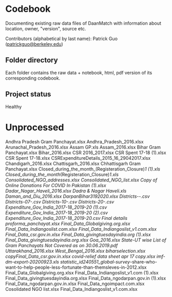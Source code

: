 # Codebook
Documenting existing raw data files of DaanMatch with information about location, owner, "version", source etc.

Contributors (alphabetical by last name):
Patrick Guo (patrickguo@berkeley.edu)

## Folder directory
Each folder contains the raw data + notebook, html, pdf version of its corresponding codebook.

## Project status
Healthy

# Unprocessed
Andhra Pradesh Gram Panchayat.xlsx
Andhra_Pradesh_2016.xlsx
Arunachal_Pradesh_2016.xlsx
Assam GP.xls
Assam_2016.xlsx
Bihar Gram Panchayat.xlsx
Bihar_2016.xlsx
CSR 2016_2017.xlsx
CSR Spent 17-18 (1).xlsx
CSR Spent 17-18.xlsx
CSRExpenditureDetails_2015_16_29042017.xlsx
Chandigarh_2016.xlsx
Chattisgarh_2016.xlsx
Chhattisgarh Gram Panchayat.xlsx
Closed_during_the_month_(Registeration_Closure)_1 (1).xls
Closed_during_the_month_(Registeration_Closure)_1.xls
Consolidated_NGO_addresses.xlsx
Consolidated_NGO_list.xlsx
Copy of Online Donations For COVID In Pakistan  (1).xlsx
Dadar_Nagar_Haveli_2016.xlsx
Dadra & Nagar Haveli.xls
Daman_and_Diu_2016.xlsx
DarpanBihar3192020.xlsx
Districts--.csv
Districts-07-.csv
Districts-10-.csv
Districts-20-.csv
Expenditure_Gov_India_2017-18_2019-20 (1).csv
Expenditure_Gov_India_2017-18_2019-20 (2).csv
Expenditure_Gov_India_2017-18_2019-20.csv
Final details proforma_panchayat.xlsx
Final_Data_Globalgiving.org.xlsx
Final_Data_Indiangoslist.com.xlsx
Final_Data_Indiangoslist_v1.com.xlsx
Final_Data_csr.gov.in.xlsx
Final_Data_givingtuesdayindia.org (1).xlsx
Final_Data_givingtuesdayindia.org.xlsx
Goa_2016.xlsx
State-UT wise List of Gram Panchayats Not Covered as on 30.06.2019.pdf
Uttarakhand_2016.xlsx
West_Bengal_2016.xlsx
biharselection.xlsx
copyFinal_Data_csr.gov.in.xlsx
covid-relief data sheet apr 17 copy.xlsx
imf-dm-export-20200923.xls
statistic_id240551_global-survey_-share-who-want-to-help-people-less-fortunate-than-themsleves-in-2012.xlsx
Final_Data_Globalgiving.org.xlsx
Final_Data_Indiangoslist_v1.com (1).xlsx
Final_Data_givingtuesdayindia.org.xlsx
Final_Data_ngodarpan.gov.in (1).xlsx
Final_Data_ngodarpan.gov.in.xlsx
Final_Data_ngoimpact.com.xlsx
Cosolidated NGO list.xlsx
Final_Data_Indiangoslist_v1.com.xlsx